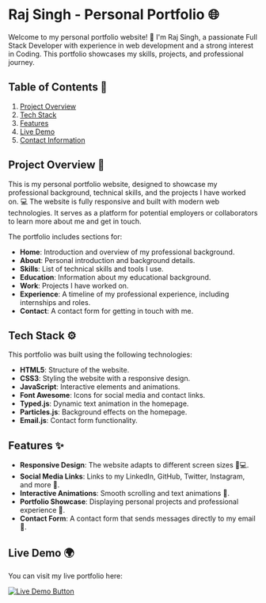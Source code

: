 # Raj Singh - Personal Portfolio 🌐

Welcome to my personal portfolio website! 👋 I'm Raj Singh, a passionate Full Stack Developer with experience in web development and a strong interest in Coding. This portfolio showcases my skills, projects, and professional journey.

## Table of Contents 📑
1. [Project Overview](#project-overview)
2. [Tech Stack](#tech-stack)
3. [Features](#features)
4. [Live Demo](#live-demo)
5. [Contact Information](#contact-information)

## Project Overview 📝

This is my personal portfolio website, designed to showcase my professional background, technical skills, and the projects I have worked on. 💻 The website is fully responsive and built with modern web technologies. It serves as a platform for potential employers or collaborators to learn more about me and get in touch.

The portfolio includes sections for:
- **Home**: Introduction and overview of my professional background.
- **About**: Personal introduction and background details.
- **Skills**: List of technical skills and tools I use.
- **Education**: Information about my educational background.
- **Work**: Projects I have worked on.
- **Experience**: A timeline of my professional experience, including internships and roles.
- **Contact**: A contact form for getting in touch with me.

## Tech Stack ⚙️

This portfolio was built using the following technologies:
- **HTML5**: Structure of the website.
- **CSS3**: Styling the website with a responsive design.
- **JavaScript**: Interactive elements and animations.
- **Font Awesome**: Icons for social media and contact links.
- **Typed.js**: Dynamic text animation in the homepage.
- **Particles.js**: Background effects on the homepage.
- **Email.js**: Contact form functionality.

## Features ✨
- **Responsive Design**: The website adapts to different screen sizes 📱💻.
- **Social Media Links**: Links to my LinkedIn, GitHub, Twitter, Instagram, and more 🔗.
- **Interactive Animations**: Smooth scrolling and text animations 🎨.
- **Portfolio Showcase**: Displaying personal projects and professional experience 💼.
- **Contact Form**: A contact form that sends messages directly to my email 📧.

## Live Demo 🌍

You can visit my live portfolio here:

[![Live Demo Button](https://img.shields.io/badge/Visit%20Portfolio-007bff?style=for-the-badge&logo=github&logoColor=white)](https://raj.singhq.site)

 
